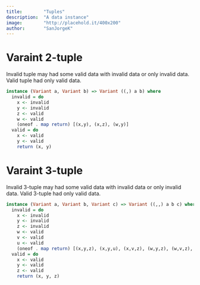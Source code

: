 ```yaml
---
title:        "Tuples"
description:  "A data instance"
image:        "http://placehold.it/400x200"
author:       "SanJorgeK"
---
```


Varaint 2-tuple
=============

Invalid tuple may had some valid data with invalid data or only invalid data.
Valid tuple had only valid data.

```haskell
instance (Variant a, Variant b) => Variant ((,) a b) where
  invalid = do
    x <- invalid
    y <- invalid
    z <- valid
    w <- valid
    (oneof . map return) [(x,y), (x,z), (w,y)]
  valid = do
    x <- valid
    y <- valid
    return (x, y)
```

Varaint 3-tuple
===============

Invalid 3-tuple may had some valid data with invalid data or only invalid data.
Valid 3-tuple had only valid data.

```haskell
instance (Variant a, Variant b, Variant c) => Variant ((,,) a b c) where
  invalid = do
    x <- invalid
    y <- invalid
    z <- invalid
    w <- valid
    v <- valid
    u <- valid 
    (oneof . map return) [(x,y,z), (x,y,u), (x,v,z), (w,y,z), (w,v,z), (x,v,u), (w,y,u)]
  valid = do
    x <- valid
    y <- valid
    z <- valid    
    return (x, y, z)
```
